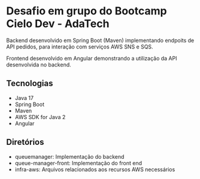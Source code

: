 # Desafio em grupo do Bootcamp Cielo Dev - AdaTech

Backend desenvolvido em Spring Boot (Maven) implementando
endpoits de API pedidos, para interação com serviços AWS
SNS e SQS.

Frontend desenvolvido em Angular demonstrando a utilização
da API desenvolvida no backend. 

## Tecnologias

- Java 17
- Spring Boot
- Maven
- AWS SDK for Java 2
- Angular

## Diretórios

- queuemanager: Implementação do backend
- queue-manager-front:  Implementação do front end
- infra-aws: Arquivos relacionados aos recursos AWS necessários
